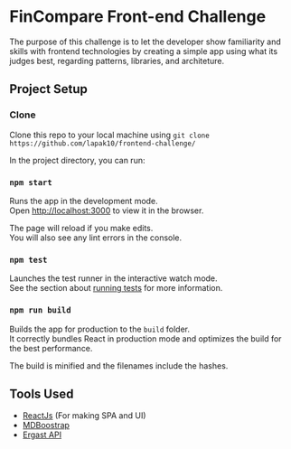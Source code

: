 # FinCompare Front-end Challenge

The purpose of this challenge is to let the developer show familiarity and skills with frontend technologies by creating a simple app using what its judges best, regarding patterns, libraries, and architeture.


## Project Setup

### Clone

Clone this repo to your local machine using `git clone https://github.com/lapak10/frontend-challenge/`

In the project directory, you can run:

### `npm start`

Runs the app in the development mode.<br>
Open [http://localhost:3000](http://localhost:3000) to view it in the browser.

The page will reload if you make edits.<br>
You will also see any lint errors in the console.

### `npm test`

Launches the test runner in the interactive watch mode.<br>
See the section about [running tests](https://facebook.github.io/create-react-app/docs/running-tests) for more information.

### `npm run build`

Builds the app for production to the `build` folder.<br>
It correctly bundles React in production mode and optimizes the build for the best performance.

The build is minified and the filenames include the hashes.<br>

## Tools Used
- [ReactJs](https://reactjs.org/) (For making SPA and UI)
- [MDBoostrap](https://mdbootstrap.com/docs/react/layout/overview/)
- [Ergast API](http://ergast.com)